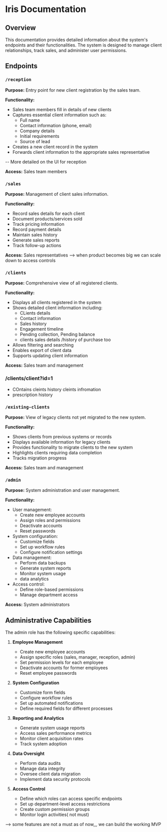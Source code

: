 # Iris Documentation

## Overview
This documentation provides detailed information about the system's endpoints and their functionalities. The system is designed to manage client relationships, track sales, and administer user permissions.

## Endpoints

### `/reception`
**Purpose:** Entry point for new client registration by the sales team.

**Functionality:**
- Sales team members fill in details of new clients
- Captures essential client information such as:
  - Full name
  - Contact information (phone, email)
  - Company details
  - Initial requirements
  - Source of lead
- Creates a new client record in the system
- Forwards client information to the appropriate sales representative

-- More detailed on the UI for reception

**Access:** Sales team members

### `/sales`
**Purpose:** Management of client sales information.

**Functionality:**
- Record sales details for each client
- Document products/services sold
- Track pricing information
- Record payment details
- Maintain sales history
- Generate sales reports
- Track follow-up actions

**Access:** Sales representatives --> when product becomes big we can scale down to access controls

### `/clients`
**Purpose:** Comprehensive view of all registered clients.

**Functionality:**
- Displays all clients registered in the system
- Shows detailed client information including:
  - CLients details
  - Contact information
  - Sales history
  - Engagement timeline
  - Pending collection, Pending balance
  - clients sales details /history of purchase too
- Allows filtering and searching
- Enables export of client data
- Supports updating client information

**Access:** Sales team and management
### /clients/client?id=1
- COntains cleints history cleints infromation
- prescription history

### `/existing-clients`
**Purpose:** View of legacy clients not yet migrated to the new system.

**Functionality:**
- Shows clients from previous systems or records
- Displays available information for legacy clients
- Provides functionality to migrate clients to the new system
- Highlights clients requiring data completion
- Tracks migration progress

**Access:** Sales team and management

### `/admin`
**Purpose:** System administration and user management.

**Functionality:**
- User management:
  - Create new employee accounts
  - Assign roles and permissions
  - Deactivate accounts
  - Reset passwords
- System configuration:
  - Customize fields
  - Set up workflow rules
  - Configure notification settings
- Data management:
  - Perform data backups
  - Generate system reports
  - Monitor system usage
  - data analytics
- Access control:
  - Define role-based permissions
  - Manage department access

**Access:** System administrators

## Administrative Capabilities

The admin role has the following specific capabilities:

1. **Employee Management**
   - Create new employee accounts
   - Assign specific roles (sales, manager, reception, admin)
   - Set permission levels for each employee
   - Deactivate accounts for former employees
   - Reset employee passwords

2. **System Configuration**
   - Customize form fields
   - Configure workflow rules
   - Set up automated notifications
   - Define required fields for different processes

3. **Reporting and Analytics**
   - Generate system usage reports
   - Access sales performance metrics
   - Monitor client acquisition rates
   - Track system adoption

4. **Data Oversight**
   - Perform data audits
   - Manage data integrity
   - Oversee client data migration
   - Implement data security protocols

5. **Access Control**
   - Define which roles can access specific endpoints
   - Set up department-level access restrictions
   - Create custom permission groups
   - Monitor login activities( not must)


--> some features are not a must as of now,,, we can build the working MVP